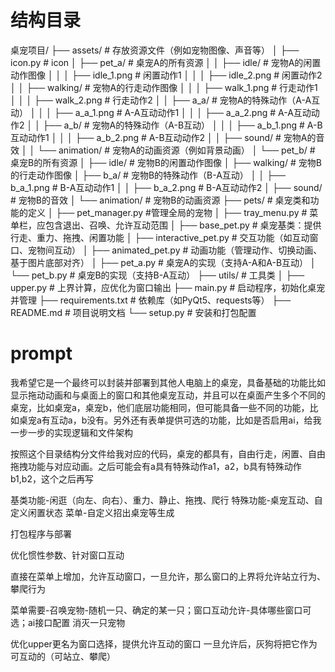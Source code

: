 # 结构目录

桌宠项目/
├── assets/                    # 存放资源文件（例如宠物图像、声音等）
│   ├── icon.py                # icon
│   ├── pet_a/                 # 桌宠A的所有资源
│   │   ├── idle/              # 宠物A的闲置动作图像
│   │   │   ├── idle_1.png    # 闲置动作1
│   │   │   ├── idle_2.png    # 闲置动作2
│   │   ├── walking/           # 宠物A的行走动作图像
│   │   │   ├── walk_1.png    # 行走动作1
│   │   │   ├── walk_2.png    # 行走动作2
│   │   ├── a_a/               # 宠物A的特殊动作（A-A互动）
│   │   │   ├── a_a_1.png     # A-A互动动作1
│   │   │   ├── a_a_2.png     # A-A互动动作2
│   │   ├── a_b/               # 宠物A的特殊动作（A-B互动）
│   │   │   ├── a_b_1.png     # A-B互动动作1
│   │   │   ├── a_b_2.png     # A-B互动动作2
│   │   ├── sound/             # 宠物A的音效
│   │   └── animation/         # 宠物A的动画资源（例如背景动画）
│   └── pet_b/                 # 桌宠B的所有资源
│       ├── idle/              # 宠物B的闲置动作图像
│       ├── walking/           # 宠物B的行走动作图像
│       ├── b_a/               # 宠物B的特殊动作（B-A互动）
│       │   ├── b_a_1.png     # B-A互动动作1
│       │   ├── b_a_2.png     # B-A互动动作2
│       ├── sound/             # 宠物B的音效
│       └── animation/         # 宠物B的动画资源
├── pets/                      # 桌宠类和功能的定义
│   ├── pet_manager.py          #管理全局的宠物 
│   ├── tray_menu.py            # 菜单栏，应包含退出、召唤、允许互动范围
│   ├── base_pet.py            # 桌宠基类：提供行走、重力、拖拽、闲置功能
│   ├── interactive_pet.py     # 交互功能（如互动窗口、宠物间互动）
│   ├── animated_pet.py        # 动画功能（管理动作、切换动画、基于图片底部对齐）
│   ├── pet_a.py               # 桌宠A的实现（支持A-A和A-B互动）
│   └── pet_b.py               # 桌宠B的实现（支持B-A互动）
├── utils/                     # 工具类
│   ├── upper.py               # 上界计算，应优化为窗口输出
├── main.py                    # 启动程序，初始化桌宠并管理
├── requirements.txt           # 依赖库（如PyQt5、requests等）
├── README.md                  # 项目说明文档
└── setup.py                   # 安装和打包配置


# prompt

我希望它是一个最终可以封装并部署到其他人电脑上的桌宠，具备基础的功能比如显示拖动动画和与桌面上的窗口和其他桌宠互动，并且可以在桌面产生多个不同的桌宠，比如桌宠a，桌宠b，他们底层功能相同，但可能具备一些不同的功能，比如桌宠a有互动a，b没有。另外还有表单提供可选的功能，比如是否启用ai，给我一步一步的实现逻辑和文件架构

按照这个目录结构分文件给我对应的代码，桌宠的都具有，自由行走，闲置、自由拖拽功能与对应动画。之后可能会有a具有特殊动作a1，a2，b具有特殊动作b1,b2，这个之后再写


基类功能-闲逛（向左、向右）、重力、静止、拖拽、爬行
特殊功能-桌宠互动、自定义闲置状态
菜单-自定义招出桌宠等生成

打包程序与部署

优化惯性参数、针对窗口互动


直接在菜单上增加，允许互动窗口，一旦允许，那么窗口的上界将允许站立行为、攀爬行为

菜单需要-召唤宠物-随机一只、确定的某一只；窗口互动允许-具体哪些窗口可选；ai接口配置
消灭一只宠物

优化upper更名为窗口选择，提供允许互动的窗口
一旦允许后，灰狗将把它作为可互动的（可站立、攀爬）